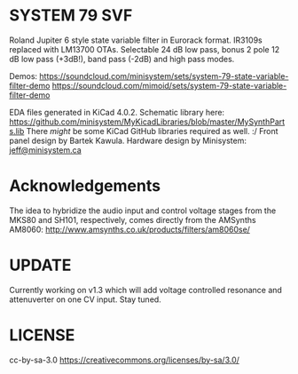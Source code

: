 SYSTEM 79 SVF
============

Roland Jupiter 6 style state variable filter in Eurorack format. IR3109s replaced with LM13700 OTAs.
Selectable 24 dB low pass, bonus 2 pole 12 dB low pass (+3dB!), band pass (-2dB) and high pass modes.

Demos:
https://soundcloud.com/minisystem/sets/system-79-state-variable-filter-demo
https://soundcloud.com/mimoid/sets/system-79-state-variable-filter-demo

EDA files generated in KiCad 4.0.2. Schematic library here: https://github.com/minisystem/MyKicadLibraries/blob/master/MySynthParts.lib
There *might* be some KiCad GitHub libraries required as well. :/
Front panel design by Bartek Kawula.
Hardware design by Minisystem: jeff@minisystem.ca 

Acknowledgements
================
The idea to hybridize the audio input and control voltage stages from the MKS80 and SH101, respectively, comes directly from
the AMSynths AM8060: http://www.amsynths.co.uk/products/filters/am8060se/

UPDATE
======
Currently working on v1.3 which will add voltage controlled resonance and attenuverter on one CV input. Stay tuned.

LICENSE
=======
cc-by-sa-3.0
https://creativecommons.org/licenses/by-sa/3.0/